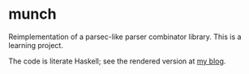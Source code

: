 munch
=====

Reimplementation of a parsec-like parser combinator library. This is a learning project.

The code is literate Haskell; see the rendered version at [my blog](http://nbloomf.blog/munch/munch.html).
